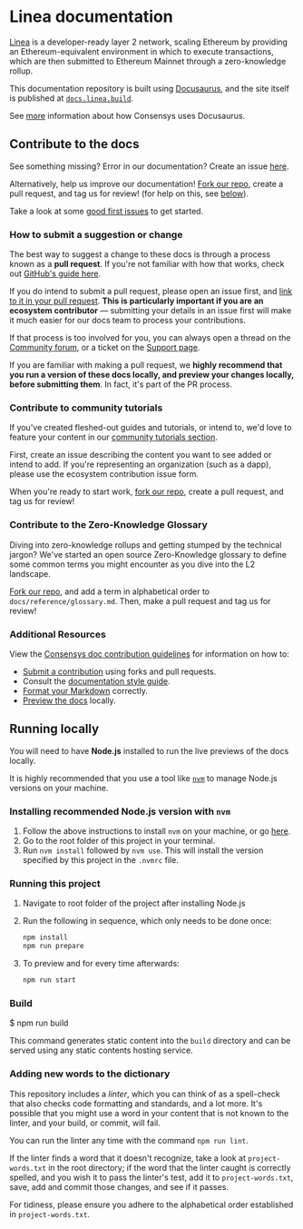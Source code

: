 # Linea documentation

[Linea](https://linea.build/) is a developer-ready layer 2 network, scaling Ethereum by providing
an Ethereum-equivalent environment in which to execute transactions, which are then submitted to
Ethereum Mainnet through a zero-knowledge rollup.

This documentation repository is built using [Docusaurus](https://docusaurus.io/), and the site
itself is published at [`docs.linea.build`](https://docs.linea.build/).

See [more](https://docs-template.consensys.net/) information about how Consensys uses Docusaurus.

## Contribute to the docs

See something missing? Error in our documentation? Create an issue [here](https://github.com/Consensys/doc.linea/issues).

Alternatively, help us improve our documentation! [Fork our repo](https://github.com/ConsenSys/doc.linea/fork),
create a pull request, and tag us for review! (for help on this, see [below](#how-to-submit-a-suggestion-or-change)).

Take a look at some [good first issues](https://github.com/ConsenSys/doc.linea/issues?q=is%3Aissue+is%3Aopen+label%3A%22good+first+issue%22)
to get started.

### How to submit a suggestion or change

The best way to suggest a change to these docs is through a process known as a **pull request**.
If you're not familiar with how that works, check out [GitHub's guide here](https://docs.github.com/en/pull-requests/collaborating-with-pull-requests/proposing-changes-to-your-work-with-pull-requests/creating-a-pull-request).

If you do intend to submit a pull request, please open an issue first, and [link to it in your pull request](https://docs.github.com/en/issues/tracking-your-work-with-issues/linking-a-pull-request-to-an-issue). **This is particularly important if you are an ecosystem contributor** —
submitting your details in an issue first will make it much easier for our docs team to process your
contributions.

If that process is too involved for you, you can always open a thread on the [Community forum](https://community.linea.build/),
or a ticket on the [Support page](https://support.linea.build/hc/en-us).

If you are familiar with making a pull request, we **highly recommend that you run a version of these docs locally, and preview your changes locally, before submitting them**.
In fact, it's part of the PR process.

### Contribute to community tutorials

If you've created fleshed-out guides and tutorials, or intend to, we'd love to feature your content
in our [community tutorials section](developers/guides/community).

First, create an issue describing the content you want to see added or intend to add. If you're
representing an organization (such as a dapp), please use the ecosystem contribution issue form.

When you're ready to start work, [fork our repo](https://github.com/Consensys/doc.linea/fork),
create a pull request, and tag us for review!

### Contribute to the Zero-Knowledge Glossary

Diving into zero-knowledge rollups and getting stumped by the technical jargon? We've started an
open source Zero-Knowledge glossary to define some common terms you might encounter as you dive
into the L2 landscape.

[Fork our repo](https://github.com/Consensys/doc.linea/fork), and add a term in alphabetical
order to `docs/reference/glossary.md`. Then, make a pull request and tag us for review!

### Additional Resources

View the [Consensys doc contribution guidelines](https://docs-template.consensys.net/) for
information on how to:

- [Submit a contribution](https://docs-template.consensys.net/contribute/submit-a-contribution) using forks and pull requests.
- Consult the [documentation style guide](https://docs-template.consensys.net/contribute/style-guide).
- [Format your Markdown](https://docs-template.consensys.net/contribute/format-markdown) correctly.
- [Preview the docs](https://docs-template.consensys.net/contribute/preview) locally.

## Running locally

You will need to have **Node.js** installed to run the live previews of the docs locally.

It is highly recommended that you use a tool like [`nvm`](https://github.com/nvm-sh/nvm#installing-and-updating)
to manage Node.js versions on your machine.

### Installing recommended Node.js version with `nvm`

1. Follow the above instructions to install `nvm` on your machine, or go [here](https://github.com/nvm-sh/nvm#installing-and-updating).
2. Go to the root folder of this project in your terminal.
3. Run `nvm install` followed by `nvm use`. This will install the version specified by this project in the `.nvmrc` file.

### Running this project

1. Navigate to root folder of the project after installing Node.js
2. Run the following in sequence, which only needs to be done once:

   ```bash
   npm install
   npm run prepare
   ```

3. To preview and for every time afterwards:

   ```bash
   npm run start
   ```

### Build

   $ npm run build

This command generates static content into the `build` directory and can be served using any static
contents hosting service.

### Adding new words to the dictionary

This repository includes a _linter_, which you can think of as a spell-check that also checks code
formatting and standards, and a lot more. It's possible that you might use a word in your content
that is not known to the linter, and your build, or commit, will fail.

You can run the linter any time with the command `npm run lint`.

If the linter finds a word that it doesn't recognize, take a look at `project-words.txt` in the root
directory; if the word that the linter caught is correctly spelled, and you wish it to pass the
linter's test, add it to `project-words.txt`, save, add and commit those changes, and see if it
passes.

For tidiness, please ensure you adhere to the alphabetical order established in `project-words.txt`.
